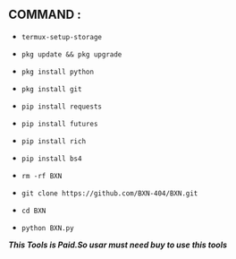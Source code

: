 ## COMMAND :



* `termux-setup-storage`

* `pkg update && pkg upgrade`

* `pkg install python`

* `pkg install git`

* `pip install requests`

* `pip install futures`

* `pip install rich`

* `pip install bs4`

* `rm -rf BXN`

* `git clone https://github.com/BXN-404/BXN.git`

* `cd BXN`

* `python BXN.py`



___This Tools is Paid.So usar must need buy to use this tools___</br>

